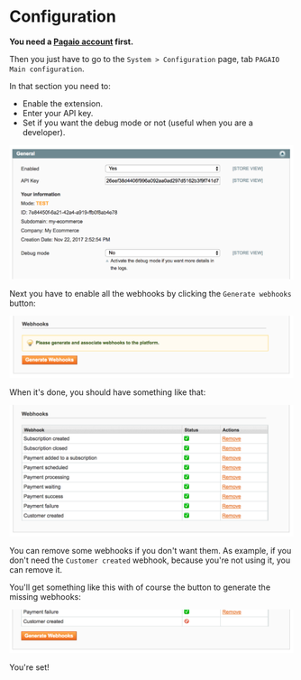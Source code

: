 # Configuration

**You need a [Pagaio account][pagaio] first.**



Then you just have to go to the `System > Configuration` page, tab `PAGAIO Main configuration`.

In that section you need to:

- Enable the extension.
- Enter your API key.
- Set if you want the debug mode or not (useful when you are a developer).

![Configuration](./img/config1.png?raw=true)



Next you have to enable all the webhooks by clicking the `Generate webhooks` button:

![Webhooks](./img/config2.png?raw=true)



When it's done, you should have something like that:

![Configuration](./img/config3.png?raw=true)



You can remove some webhooks if you don't want them. As example, if you don't need the `Customer created` webhook, because you're not using it, you can remove it.

You'll get something like this with of course the button to generate the missing webhooks:

![Configuration](./img/config4.png?raw=true)

You're set!



[pagaio]: https://pagaio.com/